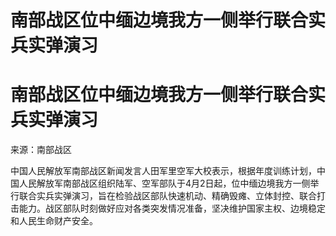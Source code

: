 # 南部战区位中缅边境我方一侧举行联合实兵实弹演习

# 南部战区位中缅边境我方一侧举行联合实兵实弹演习

来源：南部战区

中国人民解放军南部战区新闻发言人田军里空军大校表示，根据年度训练计划，中国人民解放军南部战区组织陆军、空军部队于4月2日起，位中缅边境我方一侧举行联合实兵实弹演习，旨在检验战区部队快速机动、精确毁瘫、立体封控、联合打击能力。战区部队时刻做好应对各类突发情况准备，坚决维护国家主权、边境稳定和人民生命财产安全。

